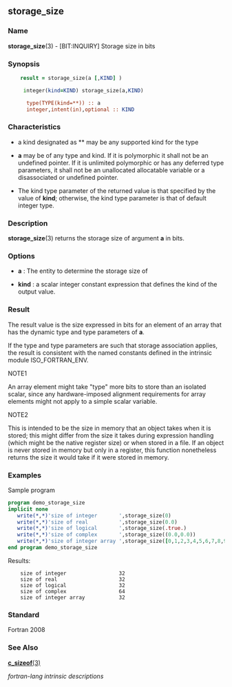 ## storage_size

### **Name**

**storage_size**(3) - \[BIT:INQUIRY\] Storage size in bits

### **Synopsis**
```fortran
    result = storage_size(a [,KIND] )
```
```fortran
     integer(kind=KIND) storage_size(a,KIND)

      type(TYPE(kind=**)) :: a
      integer,intent(in),optional :: KIND
```
### **Characteristics**
  - a kind designated as ** may be any supported kind for the type

  - **a** may be of any type and kind. If it is polymorphic it shall not
    be an undefined pointer. If it is unlimited polymorphic or has any
    deferred type parameters, it shall not be an unallocated allocatable
    variable or a disassociated or undefined pointer.

  - The kind type parameter of the returned value is that specified by
    the value of **kind**; otherwise, the kind type parameter is that of
    default integer type.

### **Description**

**storage_size**(3) returns the storage size of argument **a** in bits.

### **Options**

- **a**
  : The entity to determine the storage size of

- **kind**
  : a scalar integer constant expression that defines the kind of the
  output value.

### **Result**

  The result value is the size expressed in bits for an element of an
  array that has the dynamic type and type parameters of **a**.

  If the type and type parameters are such that storage association
  applies, the result is consistent with the named constants
  defined in the intrinsic module ISO_FORTRAN_ENV.

  NOTE1

   An array element might take "type" more bits to store than an isolated
   scalar, since any hardware-imposed alignment requirements for array
   elements might not apply to a simple scalar variable.

  NOTE2

   This is intended to be the size in memory that an object takes when it
   is stored; this might differ from the size it takes during expression
   handling (which might be the native register size) or when stored in a
   file. If an object is never stored in memory but only in a register,
   this function nonetheless returns the size it would take if it were
   stored in memory.

### **Examples**

Sample program
```fortran
program demo_storage_size
implicit none
   write(*,*)'size of integer       ',storage_size(0)
   write(*,*)'size of real          ',storage_size(0.0)
   write(*,*)'size of logical       ',storage_size(.true.)
   write(*,*)'size of complex       ',storage_size((0.0,0.0))
   write(*,*)'size of integer array ',storage_size([0,1,2,3,4,5,6,7,8,9])
end program demo_storage_size
```
Results:
```text
    size of integer                 32
    size of real                    32
    size of logical                 32
    size of complex                 64
    size of integer array           32
```
### **Standard**

Fortran 2008

### **See Also**

[**c_sizeof**(3)](#c_sizeof)

 _fortran-lang intrinsic descriptions_
